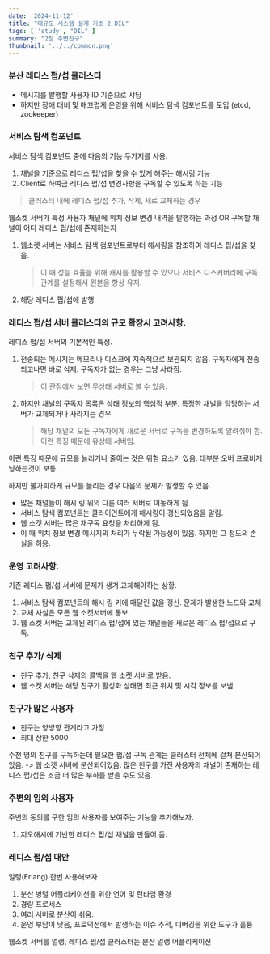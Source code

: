```yaml
---
date: '2024-11-12'
title: "대규모 시스템 설계 기초 2 DIL"
tags: [ 'study', "DIL" ]
summary: "2장 주변친구"
thumbnail: '../../common.png'
---
```


### 분산 레디스 펍/섭 클러스터

- 메시지를 발행할 사용자 ID 기준으로 샤딩
- 하지만 장애 대비 및 매끄럽게 운영을 위해 서비스 탐색 컴포넌트를 도입 (etcd, zookeeper)

### 서비스 탐색 컴포넌트

서비스 탐색 컴포넌트 중에 다음의 기능 두가지를 사용.

1. 채널을 기준으로 레디스 펍/섭을 찾을 수 있게 해주는 해시링 기능
2. Client로 하여금 레디스 펍/섭 변경사항을 구독할 수 있도록 하는 기능

> 클러스터 내에 레디스 펍/섭 추가, 삭제, 새로 교체하는 경우


웹소켓 서버가 특정 사용자 채널에 위치 정보 변경 내역을 발행하는 과정 OR
구독할 채널이 어디 레디스 펍/섭에 존재하는지

1. 웹소켓 서버는 서비스 탐색 컴포넌트로부터 해시링을 참조하여 레디스 펍/섭을 찾음.
   > 이 때 성능 효율을 위해 캐시를 활용할 수 있으나 서비스 디스커버리에 구독 관계를 설정해서 원본을 항상 유지.
2. 해당 레디스 펍/섭에 발행

### 레디스 펍/섭 서버 클러스터의 규모 확장시 고려사항.

레디스 펍/섭 서버의 기본적인 특성.

1. 전송되는 메시지는 메모리나 디스크에 지속적으로 보관되지 않음. 구독자에게 전송되고나면 바로 삭제.
   구독자가 없는 경우는 그냥 사라짐.
   > 이 관점에서 보면 무상태 서버로 볼 수 있음.
2. 하지만 채널의 구독자 목록은 상태 정보의 핵심적 부분. 특정한 채널을 담당하는 서버가 교체되거나 사라지는 경우
   > 해당 채널의 모든 구독자에게 새로운 서버로 구독을 변경하도록 알려줘야 함.
   > 이런 특징 때문에 유상태 서버임.
   > 

이런 특징 때문에 규모를 늘리거나 줄이는 것은 위험 요소가 있음.
대부분 오버 프로비저닝하는것이 보통.

하지만 불가피하게 규모를 늘리는 경우 다음의 문제가 발생할 수 있음.
- 많은 채널들이 해시 링 위의 다른 여러 서버로 이동하게 됨.
- 서비스 탐색 컴포넌트는 클라이언트에게 해시링이 갱신되었음을 알림.
- 웹 소켓 서버는 많은 재구독 요청을 처리하게 됨.
- 이 때 위치 정보 변경 메시지의 처리가 누락될 가능성이 있음. 하지만 그 정도의 손실을 허용.


### 운영 고려사항.

기존 레디스 펍/섭 서버에 문제가 생겨 교체해야하는 상황.

1. 서비스 탐색 컴포넌트의 해시 링 키에 매달린 값을 갱신. 문제가 발생한 노드와 교체
2. 교체 사실은 모든 웹 소켓서버에 통보.
3. 웹 소켓 서버는 교체된 레디스 펍/섭에 있는 채널들을 새로운 레디스 펍/섭으로 구독.

### 친구 추가/ 삭제

- 친구 추가, 친구 삭제의 콜백을 웹 소켓 서버로 받음.
- 웹 소켓 서버는 해당 친구가 활성화 상태면 최근 위치 및 시각 정보를 보냄.

### 친구가 많은 사용자

- 친구는 양방향 관계라고 가정
- 최대 상한 5000

수천 명의 친구를 구독하는데 필요한 펍/섭 구독 관계는 클러스터 전체에 걸쳐 분산되어 있음.
-> 웹 소켓 서버에 분산되어있음. 
많은 친구를 가진 사용자의 채널이 존재하는 레디스 펍/섭은 조금 더 많은 부하를 받을 수도 있음.


### 주변의 임의 사용자

주변의 동의를 구한 임의 사용자를 보여주는 기능을 추가해보자.

1. 지오해시에 기반한 레디스 펍/섭 채널을 만들어 둠.

### 레디스 펍/섭 대안

얼랭(Erlang) 한번 사용해보자

1. 분산 병렬 어플리케이션을 위한 언어 및 런타임 환경
2. 경량 프로세스
3. 여러 서버로 분산이 쉬움. 
4. 운영 부담이 낮음, 프로덕션에서 발생하는 이슈 추적, 디버깅을 위한 도구가 훌륭

웹소켓 서버를 얼랭, 레디스 펍/섭 클러스터는 분산 얼랭 어플리케이션
